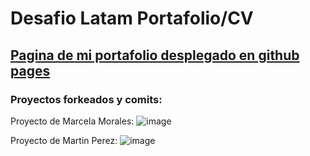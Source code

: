 <h1> Desafio Latam Portafolio/CV</h1>
<h2><a href="memereh.github.io/DLT-Portafolio/">Pagina de mi portafolio desplegado en github pages</a></h2>

<h3>Proyectos forkeados y comits:</h3>

Proyecto de Marcela Morales:
![image](https://github.com/user-attachments/assets/f2b965f6-2a90-4931-8674-eb5230429bcb)

Proyecto de Martin Perez:
![image](https://github.com/user-attachments/assets/b8ec6404-90bf-4927-901c-0610d8f6f959)
